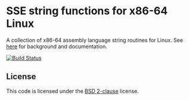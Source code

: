 # SSE string functions for x86-64 Linux

A collection of x86-64 assembly language string routines for Linux.
See [here](http://www.alfredklomp.com/programming/sse-strings) for background and documentation.

[![Build Status](https://travis-ci.org/aklomp/sse-strings.svg?branch=master)](https://travis-ci.org/aklomp/sse-strings)

## License

This code is licensed under the [BSD 2-clause](http://opensource.org/licenses/BSD-2-Clause) license.
